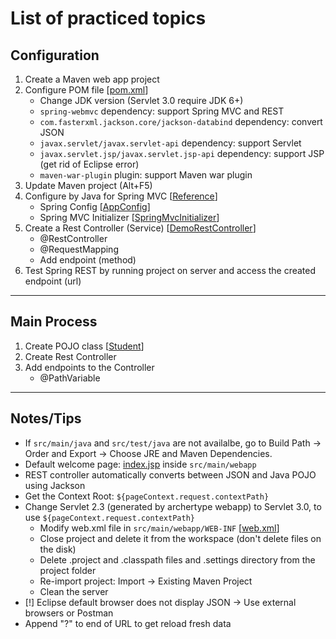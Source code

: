 # List of practiced topics

## Configuration
1. Create a Maven web app project
2. Configure POM file 
[[pom.xml]()]
   - Change JDK version (Servlet 3.0 require JDK 6+)
   - ```spring-webmvc``` dependency: support Spring MVC and REST
   - ```com.fasterxml.jackson.core/jackson-databind``` dependency: convert JSON
   - ```javax.servlet/javax.servlet-api``` dependency: support Servlet
   - ```javax.servlet.jsp/javax.servlet.jsp-api``` dependency: support JSP (get rid of Eclipse error)
   - ```maven-war-plugin``` plugin: support Maven war plugin
3. Update Maven project (Alt+F5)  
4. Configure by Java for Spring MVC 
[[Reference]()]
   - Spring Config 
[[AppConfig]()]
   - Spring MVC Initializer 
[[SpringMvcInitializer]()]
5. Create a Rest Controller (Service) 
[[DemoRestController]()]
   - @RestController
   - @RequestMapping
   - Add endpoint (method)
6. Test Spring REST by running project on server and access the created endpoint (url)

---

## Main Process
1. Create POJO class 
[[Student]()]
2. Create Rest Controller 
3. Add endpoints to the Controller 
   - @PathVariable


---

## Notes/Tips
- If ```src/main/java``` and ```src/test/java``` are not availalbe, go to Build Path ->  Order and Export -> Choose JRE and Maven Dependencies.
- Default welcome page: [index.jsp]() inside ```src/main/webapp``` 
- REST controller automatically converts between JSON and Java POJO using Jackson
- Get the Context Root: ```${pageContext.request.contextPath}```
- Change Servlet 2.3 (generated by archertype webapp) to Servlet 3.0, to use ```${pageContext.request.contextPath}```
  - Modify web.xml file in ```src/main/webapp/WEB-INF``` 
[[web.xml]()]
  - Close project and delete it from the workspace (don't delete files on the disk)
  - Delete .project and .classpath files and .settings directory from the project folder
  - Re-import project: Import -> Existing Maven Project
  - Clean the server
- [!] Eclipse default browser does not display JSON -> Use external browsers or Postman
- Append "?" to end of URL to get reload fresh data


